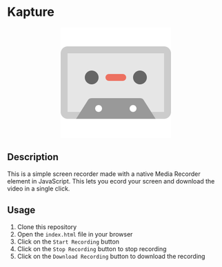 # Kapture

<p align='center'>
<img src='./favicon.png' alt='favicon' />
</p>

## Description

This is a simple screen recorder made with a native Media Recorder element in JavaScript. This lets you ecord your screen and download the video in a single click.

## Usage

1. Clone this repository
2. Open the `index.html` file in your browser
3. Click on the `Start Recording` button
4. Click on the `Stop Recording` button to stop recording
5. Click on the `Download Recording` button to download the recording
